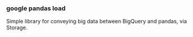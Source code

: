 ### google pandas load

Simple library for conveying big data between BigQuery and pandas, via Storage. 